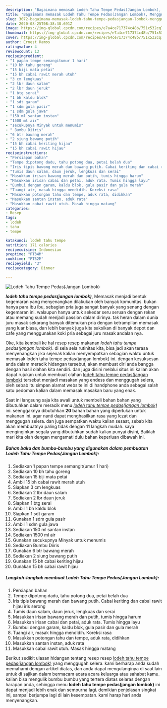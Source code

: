 ```yaml
---
description: "Bagaimana memasak Lodeh Tahu Tempe Pedas(Jangan Lombok), Menggugah Selera"
title: "Bagaimana memasak Lodeh Tahu Tempe Pedas(Jangan Lombok), Menggugah Selera"
slug: 3072-bagaimana-memasak-lodeh-tahu-tempe-pedasjangan-lombok-menggugah-selera
date: 2020-08-25T08:38:38.691Z
image: https://img-global.cpcdn.com/recipes/e7a4ce717374c48b/751x532cq70/lodeh-tahu-tempe-pedasjangan-lombok-foto-resep-utama.jpg
thumbnail: https://img-global.cpcdn.com/recipes/e7a4ce717374c48b/751x532cq70/lodeh-tahu-tempe-pedasjangan-lombok-foto-resep-utama.jpg
cover: https://img-global.cpcdn.com/recipes/e7a4ce717374c48b/751x532cq70/lodeh-tahu-tempe-pedasjangan-lombok-foto-resep-utama.jpg
author: Ernest Ramos
ratingvalue: 4
reviewcount: 13
recipeingredient:
- "1 papan tempe semangitumur 1 hari"
- "10 bh tahu goreng"
- "15 biji mata petai"
- "15 bh cabai rawit merah utuh"
- "3 cm lengkuas"
- "2 lbr daun salam"
- "2 lbr daun jeruk"
- "1 btg serai"
- "1 bh kaldu blok"
- "1 sdt garam"
- "1 sdm gula pasir"
- "1 sdm gula jawa"
- "150 ml santan instan"
- "1500 ml air"
- "secukupnya Minyak untuk menumis"
- " Bumbu Diiris"
- "6 btr bawang merah"
- "2 siung bawang putih"
- "15 bh cabai keriting hijau"
- "15 bh cabai rawit hijau"
recipeinstructions:
- "Persiapan bahan"
- "Tempe dipotong dadu, tahu potong dua, petai belah dua"
- "Iris tipis bawang merah dan bawang putih. Cabai keriting dan cabai rawit hijau iris serong"
- "Tumis daun salam, daun jeruk, lengkuas dan serai"
- "Masukkan irisan bawang merah dan putih, tumis hingga harum"
- "Masukkan irisan cabai dan petai, aduk rata. Tumis hingga layu"
- "Bumbui dengan garam, kaldu blok, gula pasir dan gula merah"
- "Tuangi air, masak hingga mendidih. Koreksi rasa"
- "Masukkan potongan tahu dan tempe, aduk rata, didihkan"
- "Masukkan santan instan, aduk rata"
- "Masukkan cabai rawit utuh. Masak hingga matang"
categories:
- Resep
tags:
- lodeh
- tahu
- tempe

katakunci: lodeh tahu tempe 
nutrition: 171 calories
recipecuisine: Indonesian
preptime: "PT34M"
cooktime: "PT52M"
recipeyield: "3"
recipecategory: Dinner

---
```



![Lodeh Tahu Tempe Pedas(Jangan Lombok)](https://img-global.cpcdn.com/recipes/e7a4ce717374c48b/751x532cq70/lodeh-tahu-tempe-pedasjangan-lombok-foto-resep-utama.jpg)

<b><i>lodeh tahu tempe pedas(jangan lombok)</i></b>, Memasak menjadi bentuk kegemaran yang menyenangkan dilakukan oleh banyak komunitas. bukan hanya para ibu ibu, sebagian pria juga sangat banyak yang senang dengan kegemaran ini. walaupun hanya untuk sekedar seru seruan dengan rekan atau memang sudah menjadi passion dalam dirinya. tak heran dalam dunia juru masak sekarang banyak ditemukan pria dengan ketrampilan memasak yang luar biasa, dan lebih banyak juga kita saksikan di banyak depot dan cafe yang menggunakan koki pria sebagai juru masak andalan nya.



Oke, kita kembali ke hal resep resep makanan <i>lodeh tahu tempe pedas(jangan lombok)</i>. di sela sela rutinitas kita, bisa jadi akan terasa menyenangkan jika sejenak kalian menyempatkan sebagian waktu untuk memasak lodeh tahu tempe pedas(jangan lombok) ini. dengan kesuksesan anda dalam meracik hidangan tersebut, akan membuat diri anda bangga dengan hasil olahan kita sendiri. dan juga disini melalui situs ini kalian akan dapat rujukan untuk membuat olahan <u>lodeh tahu tempe pedas(jangan lombok)</u> tersebut menjadi masakan yang endess dan menggugah selera, oleh sebab itu simpan alamat website ini di handphone anda sebagai salah satu pedoman kalian dalam memasak masakan baru yang enak.


Saat ini langsung saja kita awali untuk membeli bahan bahan yang dibutuhkan dalam meracik menu <u><i>lodeh tahu tempe pedas(jangan lombok)</i></u> ini. seenggaknya dibutuhkan <b>20</b> bahan bahan yang diperlukan untuk makanan ini. agar nanti dapat menghasilkan rasa yang lezat dan menggugah selera. dan juga sempatkan waktu kalian sesaat, sebab kita akan membuatnya paling tidak dengan <b>11</b> langkah mudah. saya menginginkan segala yang dibutuhkan sudah kalian punyai disini, Baiklah mari kita olah dengan mengamati dulu bahan keperluan dibawah ini.

<!--inarticleads1-->

##### Bahan baku dan bumbu-bumbu yang digunakan dalam pembuatan Lodeh Tahu Tempe Pedas(Jangan Lombok):

1. Sediakan 1 papan tempe semangit(umur 1 hari)
1. Sediakan 10 bh tahu goreng
1. Sediakan 15 biji mata petai
1. Ambil 15 bh cabai rawit merah utuh
1. Siapkan 3 cm lengkuas
1. Sediakan 2 lbr daun salam
1. Sediakan 2 lbr daun jeruk
1. Siapkan 1 btg serai
1. Ambil 1 bh kaldu blok
1. Siapkan 1 sdt garam
1. Gunakan 1 sdm gula pasir
1. Ambil 1 sdm gula jawa
1. Sediakan 150 ml santan instan
1. Sediakan 1500 ml air
1. Gunakan secukupnya Minyak untuk menumis
1. Sediakan  Bumbu Diiris
1. Gunakan 6 btr bawang merah
1. Sediakan 2 siung bawang putih
1. Gunakan 15 bh cabai keriting hijau
1. Gunakan 15 bh cabai rawit hijau




<!--inarticleads2-->

##### Langkah-langkah membuat Lodeh Tahu Tempe Pedas(Jangan Lombok):

1. Persiapan bahan
1. Tempe dipotong dadu, tahu potong dua, petai belah dua
1. Iris tipis bawang merah dan bawang putih. Cabai keriting dan cabai rawit hijau iris serong
1. Tumis daun salam, daun jeruk, lengkuas dan serai
1. Masukkan irisan bawang merah dan putih, tumis hingga harum
1. Masukkan irisan cabai dan petai, aduk rata. Tumis hingga layu
1. Bumbui dengan garam, kaldu blok, gula pasir dan gula merah
1. Tuangi air, masak hingga mendidih. Koreksi rasa
1. Masukkan potongan tahu dan tempe, aduk rata, didihkan
1. Masukkan santan instan, aduk rata
1. Masukkan cabai rawit utuh. Masak hingga matang




Berikut sedikit ulasan hidangan tentang resep resep <u>lodeh tahu tempe pedas(jangan lombok)</u> yang menggugah selera. kami berharap anda sudah memahami dengan artikel diatas, dan anda dapat mengulanginya di saat lain untuk di sajikan dalam bermacam acara acara keluarga atau sahabat kamu. kalian bisa mengulik bumbu bumbu yang tertera diatas selaras dengan harapan anda, sehingga menu <b>lodeh tahu tempe pedas(jangan lombok)</b> ini dapat menjadi lebih enak dan sempurna lagi. demikian penjelasan singkat ini, sampai berjumpa lagi di lain kesempatan. kami harap hari anda menyenangkan.
